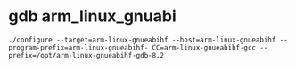# gdb arm_linux_gnuabi
```shell
./configure --target=arm-linux-gnueabihf --host=arm-linux-gnueabihf --program-prefix=arm-linux-gnueabihf- CC=arm-linux-gnueabihf-gcc --prefix=/opt/arm-linux-gnueabihf-gdb-8.2
```

# 
